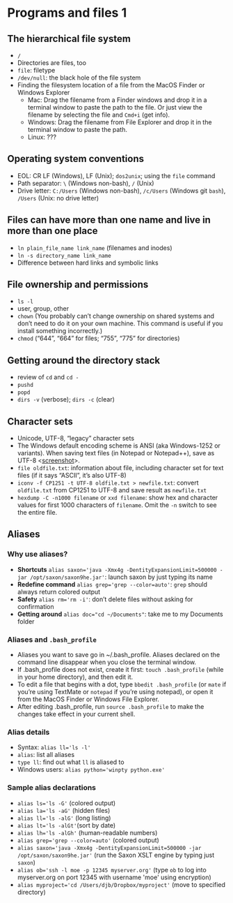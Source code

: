 # Programs and files 1

## The hierarchical file system
<!-- note about Python versions for Mac-->
* `/`
* Directories are files, too
* `file`: filetype
* `/dev/null`: the black hole of the file system
* Finding the filesystem location of a file from the MacOS Finder or Windows Explorer
	* Mac: Drag the filename from a Finder windows and drop it in a terminal window to paste the path to the file. Or just view the filename by selecting the file and `Cmd+i` (get info).
	* Windows: Drag the filename from File Explorer and drop it in the terminal window to paste the path.
	* Linux: ???

## Operating system conventions

* EOL: CR LF (Windows), LF (Unix); `dos2unix`; using the `file` command
* Path separator: `\` (Windows non-bash), `/` (Unix)
* Drive letter: `C:/Users` (Windows non-bash), `/c/Users` (Windows git `bash`), `/Users` (Unix: no drive letter)

## Files can have more than one name and live in more than one place


* `ln plain_file_name link_name` (filenames and inodes)<!--Inodes introduce a little bit more complexity into our original idea of "what are files?" The reason we can change filenames is that inodes store the location and attribute information, so a file can exist in multiple places with different names, so long as it links back to that inode number. To view the inode numbers for your files, use `ls -i`.-->
* `ln -s directory_name link_name`
* Difference between hard links and symbolic links

## File ownership and permissions

* `ls -l`
* user, group, other
* `chown` (You probably can’t change ownership on shared systems and don’t need to do it on your own machine. This command is useful if you install something incorrectly.)
* `chmod` (“644”, “664” for files; “755”, “775” for directories)

## Getting around the directory stack

<!--to explain what this is and why and how it's used-->
* review of `cd` and `cd -`
* `pushd`
* `popd`
* `dirs -v` (verbose); `dirs -c` (clear)


## Character sets

* Unicode, UTF-8, “legacy” character sets
* The Windows default encoding scheme is ANSI (aka Windows-1252 or variants). When saving text files (in Notepad or Notepad++), save as UTF-8 <[screenshot](images/programs_and_files1_ansi.png)>. 
* `file oldfile.txt`: information about file, including character set for text files (if it says “ASCII”, it’s also UTF-8)
* `iconv -f CP1251 -t UTF-8 oldfile.txt > newfile.txt`: convert `oldfile.txt` from CP1251 to UTF-8 and save result as `newfile.txt`
* `hexdump -C -n1000 filename` or `xxd filename`: show hex and character values for first 1000 characters of `filename`. Omit the `-n` switch to see the entire file.

## Aliases

### Why use aliases?

* **Shortcuts** `alias saxon='java -Xmx4g -DentityExpansionLimit=500000 -jar /opt/saxon/saxon9he.jar'`: launch saxon by just typing its name
* **Redefine command** `alias grep='grep --color=auto'`: `grep` should always return colored output
* **Safety** `alias rm='rm -i'`: don’t delete files without asking for confirmation
* **Getting around** `alias doc="cd ~/Documents"`: take me to my Documents folder

### Aliases and `.bash_profile`

* Aliases you want to save go in ~/.bash\_profile. Aliases declared on the command line disappear when you close the terminal window. 
* If .bash\_profile does not exist, create it first: `touch .bash_profile` (while in your home directory), and then edit it.  
* To edit a file that begins with a dot, type `bbedit .bash_profile` (or `mate` if you’re using TextMate or `notepad` if you’re using notepad), or open it from the MacOS Finder or Windows File Explorer. 
* After editing .bash\_profile, run `source .bash_profile` to make the changes take effect in your current shell. 


### Alias details

* Syntax: `alias ll='ls -l'`
* `alias`: list all aliases
* `type ll`: find out what `ll` is aliased to
* Windows users: `alias python='winpty python.exe'`

### Sample alias declarations

* `alias ls='ls -G'` (colored output)
* `alias la='ls -aG'` (hidden files)
* `alias ll='ls -alG'` (long listing)
* `alias lt='ls -alGt'`(sort by date)
* `alias lh='ls -alGh'` (human-readable numbers)
* `alias grep='grep --color=auto'` (colored output)
* `alias saxon='java -Xmx4g -DentityExpansionLimit=500000 -jar /opt/saxon/saxon9he.jar'` (run the Saxon XSLT engine by typing just `saxon`)
* `alias ob='ssh -l moe -p 12345 myserver.org'` (type `ob` to log into myserver.org on port 12345 with username 'moe' using encryption)
* `alias myproject='cd /Users/djb/Dropbox/myproject'` (move to specified directory)
